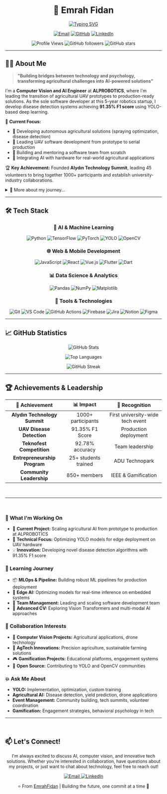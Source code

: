 <div align="center">

# 🚀 Emrah Fidan

<a href="https://github.com/EmrahFidan">
    <img src="https://readme-typing-svg.demolab.com?font=Fira+Code&pause=1000&color=2E9EF7&center=true&vCenter=true&multiline=true&width=700&height=100&lines=Computer+Vision+%26+AI+Engineer;Agricultural+UAV+Disease+Detection+Specialist;Founder+of+AIyd%C4%B1n+Technology+Summit" alt="Typing SVG" />
</a>

<p align="center">
    <a href="mailto:emrahfdn.work@gmail.com"><img src="https://img.shields.io/badge/Email-D14836?style=for-the-badge&logo=gmail&logoColor=white" alt="Email"/></a>
    <a href="https://github.com/EmrahFidan"><img src="https://img.shields.io/badge/GitHub-100000?style=for-the-badge&logo=github&logoColor=white" alt="GitHub"/></a>
    <a href="https://linkedin.com/in/emrah-fidann"><img src="https://img.shields.io/badge/LinkedIn-0077B5?style=for-the-badge&logo=linkedin&logoColor=white" alt="LinkedIn"/></a>
</p>

<p align="center">
    <img src="https://komarev.com/ghpvc/?username=EmrahFidan&color=blue&style=flat-square" alt="Profile Views" />
    <img src="https://img.shields.io/github/followers/EmrahFidan?style=social" alt="GitHub followers" />
    <img src="https://img.shields.io/github/stars/EmrahFidan?style=social" alt="GitHub stars" />
</p>

</div>

---

## 👨‍💻 About Me

> **"Building bridges between technology and psychology, transforming agricultural challenges into AI-powered solutions"**

I'm a **Computer Vision and AI Engineer** at **ALPROBOTICS**, where I'm leading the transition of agricultural UAV prototypes to production-ready solutions. As the sole software developer at this 5-year robotics startup, I develop disease detection systems achieving **91.35% F1 score** using YOLO-based deep learning.

🎯 **Current Focus:**
- 🌾 Developing autonomous agricultural solutions (spraying optimization, disease detection)
- 🚁 Leading UAV software development from prototype to serial production
- 👥 Building and mentoring a software team from scratch
- 🤖 Integrating AI with hardware for real-world agricultural applications

🏆 **Key Achievement:** Founded **AIydın Technology Summit**, leading 45 volunteers to bring together 1000+ participants and establish university-industry collaborations.

<details>
<summary>📖 More about my journey...</summary>

- 🎓 Computer Engineering student at Aydın Adnan Menderes University (GPA: 3.47)
- 🚀 Former Software Engineer at PUSAY Aviation - Teknofest Fighting UAV competition
- 💡 Pre-Incubation Entrepreneurship Student at ADU Technopark
- 🎮 Passionate about gamification and human-centered AI projects
- 🌱 Currently exploring: Computer Vision, NLP, and Advanced Machine Learning

</details>

---

## 🛠️ Tech Stack

<div align="center">

### **🤖 AI & Machine Learning**
![Python](https://img.shields.io/badge/Python-3776AB?style=for-the-badge&logo=python&logoColor=white)
![TensorFlow](https://img.shields.io/badge/TensorFlow-FF6F00?style=for-the-badge&logo=tensorflow&logoColor=white)
![PyTorch](https://img.shields.io/badge/PyTorch-EE4C2C?style=for-the-badge&logo=pytorch&logoColor=white)
![YOLO](https://img.shields.io/badge/YOLO-00FFFF?style=for-the-badge&logo=yolo&logoColor=black)
![OpenCV](https://img.shields.io/badge/OpenCV-5C3EE8?style=for-the-badge&logo=opencv&logoColor=white)

### **🌐 Web & Mobile Development**
![JavaScript](https://img.shields.io/badge/JavaScript-F7DF1E?style=for-the-badge&logo=javascript&logoColor=black)
![React](https://img.shields.io/badge/React-20232A?style=for-the-badge&logo=react&logoColor=61DAFB)
![Vue.js](https://img.shields.io/badge/Vue.js-35495E?style=for-the-badge&logo=vue.js&logoColor=4FC08D)
![Flutter](https://img.shields.io/badge/Flutter-02569B?style=for-the-badge&logo=flutter&logoColor=white)
![Dart](https://img.shields.io/badge/Dart-0175C2?style=for-the-badge&logo=dart&logoColor=white)

### **📊 Data Science & Analytics**
![Pandas](https://img.shields.io/badge/Pandas-150458?style=for-the-badge&logo=pandas&logoColor=white)
![NumPy](https://img.shields.io/badge/NumPy-013243?style=for-the-badge&logo=numpy&logoColor=white)
![Matplotlib](https://img.shields.io/badge/Matplotlib-11557c?style=for-the-badge&logo=python&logoColor=white)

### **🔧 Tools & Technologies**
![Git](https://img.shields.io/badge/Git-F05032?style=for-the-badge&logo=git&logoColor=white)
![VS Code](https://img.shields.io/badge/VS_Code-0078D4?style=for-the-badge&logo=visual-studio-code&logoColor=white)
![GitHub Actions](https://img.shields.io/badge/GitHub_Actions-2088FF?style=for-the-badge&logo=github-actions&logoColor=white)
![Firebase](https://img.shields.io/badge/Firebase-FFCA28?style=for-the-badge&logo=firebase&logoColor=black)
![Jira](https://img.shields.io/badge/Jira-0052CC?style=for-the-badge&logo=jira&logoColor=white)
![Notion](https://img.shields.io/badge/Notion-000000?style=for-the-badge&logo=notion&logoColor=white)
![Figma](https://img.shields.io/badge/Figma-F24E1E?style=for-the-badge&logo=figma&logoColor=white)

</div>

---



## 📈 GitHub Statistics

<div align="center">

![GitHub Stats](https://github-readme-stats.vercel.app/api?username=EmrahFidan&hide=stars&count_private=true&show_icons=true&theme=tokyonight&border_radius=20)

![Top Languages](https://github-readme-stats.vercel.app/api/top-langs/?username=EmrahFidan&layout=compact&theme=tokyonight&border_radius=20)

![GitHub Streak](https://github-readme-streak-stats.herokuapp.com/?user=EmrahFidan&theme=tokyonight&border_radius=20)


</div>

---

## 🏆 Achievements & Leadership

<div align="center">

| 🎯 **Achievement** | 📊 **Impact** | 🏅 **Recognition** |
|:-----------------:|:-------------:|:------------------:|
| **AIydın Technology Summit** | 1000+ participants | First university-wide tech event |
| **UAV Disease Detection** | 91.35% F1 Score | Production deployment |
| **Teknofest Competition** | 92.78% accuracy | Team leadership |
| **Entrepreneurship Program** | 25+ students trained | ADU Technopark |
| **Community Leadership** | 850+ members | IEEE & Gamification |

</div>

<br>
<hr>
<br> 

### 🚀 **What I'm Working On**
- 🔭 **Current Project:** Scaling agricultural AI from prototype to production at ALPROBOTICS
- 🌾 **Technical Focus:** Optimizing YOLO models for edge deployment on UAV hardware
- 💡 **Innovation:** Developing novel disease detection algorithms with 91.35% F1 score

### 🌱 **Learning Journey**
- 📦 **MLOps & Pipeline:** Building robust ML pipelines for production deployment
- 🎯 **Edge AI:** Optimizing models for real-time inference on embedded systems
- 👥 **Team Management:** Leading and scaling software development team
- 🤖 **Advanced CV:** Exploring Vision Transformers and multi-modal AI approaches

### 🤝 **Collaboration Interests**
- 👯 **Computer Vision Projects:** Agricultural applications, drone technology
- 🌾 **AgTech Innovations:** Precision agriculture, sustainable farming solutions
- 🎮 **Gamification Projects:** Educational platforms, engagement systems
- 💬 **Open Source:** Contributing to YOLO and OpenCV communities

### 💥 **Ask Me About**
- **YOLO:** Implementation, optimization, custom training
- **Agricultural AI:** Disease detection, yield prediction, drone applications
- **Event Management:** Community building, tech summits, volunteer coordination
- **Gamification:** Engagement strategies, behavioral psychology in tech

---
<br> 

## 📫 Let's Connect!

<div align="center">

I'm always excited to discuss AI, computer vision, and innovative tech solutions. Whether you're interested in collaboration, have questions about my projects, or just want to chat about technology, feel free to reach out!

<a href="mailto:emrahfdn.work@gmail.com">
    <img src="https://img.shields.io/badge/Send_Email-D14836?style=for-the-badge&logo=gmail&logoColor=white" alt="Email"/>
</a>
<a href="https://linkedin.com/in/emrah-fidann">
    <img src="https://img.shields.io/badge/Connect_on_LinkedIn-0077B5?style=for-the-badge&logo=linkedin&logoColor=white" alt="LinkedIn"/>
</a>




⭐️ From [EmrahFidan](https://github.com/EmrahFidan) | Building the future, one commit at a time 🚀

</div>
